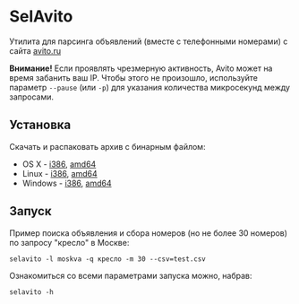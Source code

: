 # SelAvito

Утилита для парсинга объявлений (вместе с телефонными номерами) с сайта [avito.ru](https://avito.ru)

**Внимание!** Если проявлять чрезмерную активность, Avito может на время забанить ваш IP.
Чтобы этого не произошло, используйте параметр ```--pause``` (или ```-p```) для указания количества микросекунд между запросами.


## Установка
Скачать и распаковать архив с бинарным файлом:
- OS X - [i386](https://github.com/kulapard/selavito/releases/download/1.0.0/selavito_1.0.0_darwin_i386.tar.gz), [amd64](https://github.com/kulapard/selavito/releases/download/1.0.0/selavito_1.0.0_darwin_amd64.tar.gz)
- Linux - [i386](https://github.com/kulapard/selavito/releases/download/1.0.0/selavito_1.0.0_linux_i386.tar.gz), [amd64](https://github.com/kulapard/selavito/releases/download/1.0.0/selavito_1.0.0_linux_amd64.tar.gz)
- Windows - [i386](https://github.com/kulapard/selavito/releases/download/1.0.0/selavito_1.0.0_windows_i386.tar.gz), [amd64](https://github.com/kulapard/selavito/releases/download/1.0.0/selavito_1.0.0_windows_amd64.tar.gz)

## Запуск
Пример поиска объявления и сбора номеров (но не более 30 номеров) по запросу "кресло" в Москве:
```
selavito -l moskva -q кресло -m 30 --csv=test.csv
```

Ознакомиться со всеми параметрами запуска можно, набрав:
```
selavito -h
```
